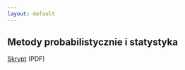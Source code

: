 ```yaml
---
layout: default
---
```

Metody probabilistycznie i statystyka
---
<a href="{{ site.baseurl }}/pdfs/sem3/mpis-skrypt.pdf">Skrypt</a> (PDF)
